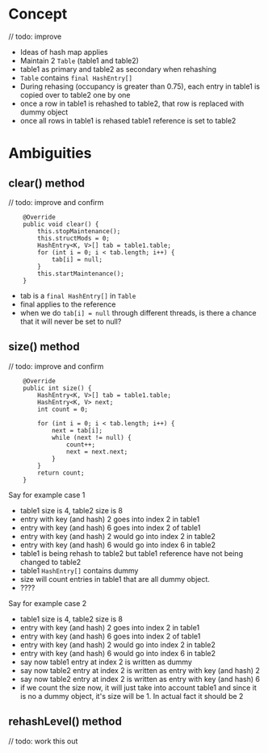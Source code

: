 # Concept
// todo: improve
- Ideas of hash map applies
- Maintain 2 `Table` (table1 and table2)
- table1 as primary and table2 as secondary when rehashing
- `Table` contains `final HashEntry[]`
- During rehasing (occupancy is greater than 0.75), each entry in table1 is copied
over to table2 one by one
- once a row in table1 is rehashed to table2, that row is replaced with dummy object
- once all rows in table1 is rehased table1 reference is set to table2



# Ambiguities
## clear() method
// todo: improve and confirm
```
    @Override
    public void clear() {
        this.stopMaintenance();
        this.structMods = 0;
        HashEntry<K, V>[] tab = table1.table;
        for (int i = 0; i < tab.length; i++) {
            tab[i] = null;
        }
        this.startMaintenance();
    }
```
- tab is a `final HashEntry[]` in `Table`
- final applies to the reference
- when we do `tab[i] = null` through different threads, is there a chance that it will never be set to null?


## size() method
// todo: improve and confirm
```
    @Override
    public int size() {
        HashEntry<K, V>[] tab = table1.table;
        HashEntry<K, V> next;
        int count = 0;

        for (int i = 0; i < tab.length; i++) {
            next = tab[i];
            while (next != null) {
                count++;
                next = next.next;
            }
        }
        return count;
    }
```

Say for example case 1
- table1 size is 4, table2 size is 8
- entry with key (and hash) 2 goes into index 2 in table1
- entry with key (and hash) 6 goes into index 2 of table1
- entry with key (and hash) 2 would go into index 2 in table2
- entry with key (and hash) 6 would go into index 6 in table2
- table1 is being rehash to table2 but table1 reference have not being changed to table2
- table1 `HashEntry[]` contains dummy
- size will count entries in table1 that are all dummy object.
- ????


Say for example case 2
- table1 size is 4, table2 size is 8
- entry with key (and hash) 2 goes into index 2 in table1
- entry with key (and hash) 6 goes into index 2 of table1
- entry with key (and hash) 2 would go into index 2 in table2
- entry with key (and hash) 6 would go into index 6 in table2
- say now table1 entry at index 2 is written as dummy
- say now table2 entry at index 2 is written as entry with key (and hash) 2 
- say now table2 entry at index 2 is written as entry with key (and hash) 6
- if we count the size now, it will just take into account table1 and since it is no a dummy
object, it's size will be 1. In actual fact it should be 2




## rehashLevel() method
// todo: work this out



